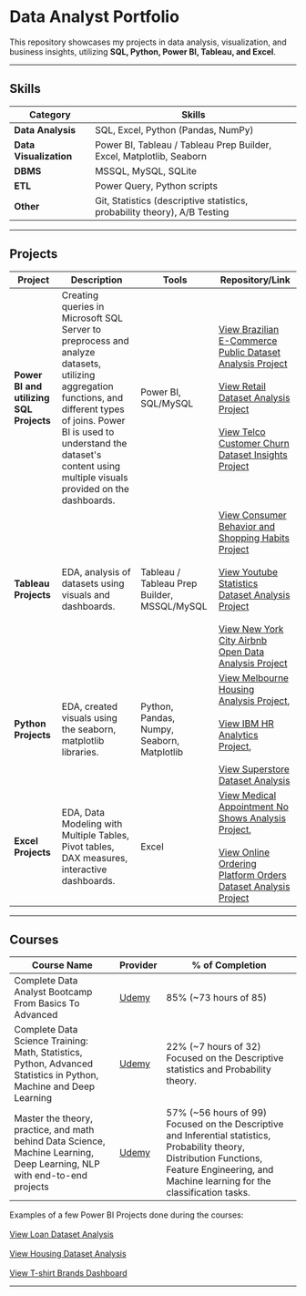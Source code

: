 # Data Analyst Portfolio


This repository showcases my projects in data analysis, visualization, and business insights, utilizing **SQL, Python, Power BI, Tableau, and Excel**.

---


## Skills

| Category | Skills |
|----------|--------|
| **Data Analysis** | SQL, Excel, Python (Pandas, NumPy) |
| **Data Visualization** | Power BI, Tableau / Tableau Prep Builder,  Excel, Matplotlib, Seaborn |
| **DBMS** | MSSQL, MySQL, SQLite |
| **ETL** | Power Query, Python scripts |
| **Other** | Git, Statistics (descriptive statistics, probability theory), A/B Testing |

---

## Projects

| Project | Description | Tools | Repository/Link |
|---------|-------------|-------|-----------------|
| **Power BI and utilizing SQL Projects** | Creating queries in Microsoft SQL Server to preprocess and analyze datasets, utilizing aggregation functions, and different types of joins. Power BI is used to understand the dataset's content using multiple visuals provided on the dashboards. | Power BI, SQL/MySQL | [View Brazilian E-Commerce Public Dataset Analysis Project](https://github.com/marianaprytula/E-commerce_insights)<br><br>[View Retail Dataset Analysis Project](https://github.com/marianaprytula/Online_Retail_insights)<br><br>[View Telco Customer Churn Dataset Insights Project](https://github.com/marianaprytula/Telco_Customer_Churn_Analysis) |
| **Tableau Projects** | EDA, analysis of datasets using visuals and dashboards. |  Tableau / Tableau Prep Builder, MSSQL/MySQL | [View Consumer Behavior and Shopping Habits Project](https://github.com/marianaprytula/Consumer_Behavior_and_Shopping_Habits_Dataset_Analysis)<br><br>[View Youtube Statistics Dataset Analysis Project](https://github.com/marianaprytula/Youtube_Data_Insights)<br><br>[View New York City Airbnb Open Data Analysis Project](https://github.com/marianaprytula/New_York_City_Airbnb_Open_Data_Analysis-) |
| **Python Projects** | EDA, created visuals using the seaborn, matplotlib libraries. | Python, Pandas, Numpy, Seaborn, Matplotlib | [View Melbourne Housing Analysis Project](https://github.com/marianaprytula/Melbourne_Housing_Insights),<br><br>[View IBM HR Analytics Project](https://github.com/marianaprytula/IBM_HR_Analytics),<br><br>[View Superstore Dataset Analysis](https://github.com/marianaprytula/Superstore_Dataset_Analysis) |
| **Excel Projects** | EDA, Data Modeling with Multiple Tables, Pivot tables, DAX measures, interactive dashboards. | Excel | [View Medical Appointment No Shows Analysis Project](https://github.com/marianaprytula/Medical_Appointment_No_Shows_Analysis),<br><br>[View Online Ordering Platform Orders Dataset Analysis Project](https://github.com/marianaprytula/Ding_Tav_Fung_x_Online_Ordering_Platform_Orders_Analysis) |

---

## Courses

| Course Name| Provider | % of Completion |
|-------------|----------|------|
| Complete Data Analyst Bootcamp From Basics To Advanced | [Udemy](https://ua.udemy.com/course/complete-data-analyst-bootcamp-from-basics-to-advanced/learn/lecture/45849067#overview) | 85% (~73 hours of 85) |
| Complete Data Science Training: Math, Statistics, Python, Advanced Statistics in Python, Machine and Deep Learning | [Udemy](https://ua.udemy.com/course/the-data-science-course-complete-data-science-bootcamp/learn/lecture/10772510#overview) | 22% (~7 hours of 32)<br>Focused on the Descriptive statistics and Probability theory. |
| Master the theory, practice, and math behind Data Science, Machine Learning, Deep Learning, NLP with end-to-end projects | [Udemy](https://ua.udemy.com/course/complete-machine-learning-nlp-bootcamp-mlops-deployment/learn/lecture/43986716#overview) | 57% (~56 hours of 99)<br>Focused on the Descriptive and Inferential statistics, Probability theory, Distribution Functions, Feature Engineering, and Machine learning for the classification tasks. |

Examples of a few Power BI Projects done during the courses:
<br><br>[View Loan Dataset Analysis](https://github.com/marianaprytula/Loan_dataset_analysis)
<br><br>[View Housing Dataset Analysis](https://github.com/marianaprytula/housing_market_dataset_analysis)
<br><br>[View T-shirt Brands Dashboard](https://github.com/marianaprytula/T-shirt_Brands_analysis)


---

